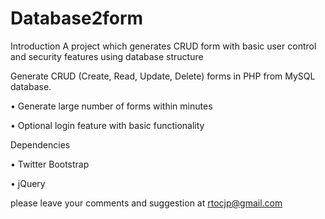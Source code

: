 # Database2form
Introduction
A project which generates CRUD form with basic user control and security features using database structure

Generate CRUD (Create, Read, Update, Delete) forms in PHP  from MySQL database.

•	Generate large number of forms within minutes

•	Optional login feature with basic functionality

Dependencies

•	Twitter Bootstrap

•	jQuery

please leave your comments and suggestion at rtocjp@gmail.com
